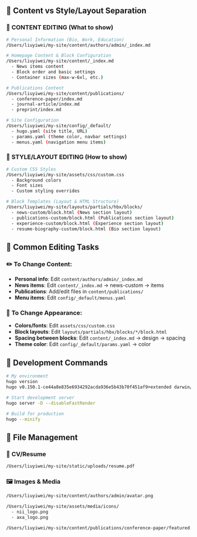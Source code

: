 <!-- 🎯 改内容 → 去 content/ 文件夹
🎨 改样式 → 去 assets/css/ 或 layouts/ 文件夹
⚙️ 改配置 → 去 config/ 文件夹 -->

## 🎯 Content vs Style/Layout Separation

### 📄 **CONTENT EDITING** (What to show)
```bash
# Personal Information (Bio, Work, Education)
/Users/liuyiwei/my-site/content/authors/admin/_index.md

# Homepage Content & Block Configuration
/Users/liuyiwei/my-site/content/_index.md
  - News items content
  - Block order and basic settings
  - Container sizes (max-w-6xl, etc.)

# Publications Content
/Users/liuyiwei/my-site/content/publications/
  - conference-paper/index.md
  - journal-article/index.md
  - preprint/index.md

# Site Configuration
/Users/liuyiwei/my-site/config/_default/
  - hugo.yaml (site title, URL)
  - params.yaml (theme color, navbar settings)
  - menus.yaml (navigation menu items)
```

### 🎨 **STYLE/LAYOUT EDITING** (How to show)
```bash
# Custom CSS Styles
/Users/liuyiwei/my-site/assets/css/custom.css
  - Background colors
  - Font sizes
  - Custom styling overrides

# Block Templates (Layout & HTML Structure)
/Users/liuyiwei/my-site/layouts/partials/hbx/blocks/
  - news-custom/block.html (News section layout)
  - publications-custom/block.html (Publications section layout)
  - experience-custom/block.html (Experience section layout)
  - resume-biography-custom/block.html (Bio section layout)
```

## 🔧 **Common Editing Tasks**

### ✏️ **To Change Content:**
- **Personal info**: Edit `content/authors/admin/_index.md`
- **News items**: Edit `content/_index.md` → news-custom → items
- **Publications**: Add/edit files in `content/publications/`
- **Menu items**: Edit `config/_default/menus.yaml`

### 🎨 **To Change Appearance:**
- **Colors/fonts**: Edit `assets/css/custom.css`
- **Block layouts**: Edit `layouts/partials/hbx/blocks/*/block.html`
- **Spacing between blocks**: Edit `content/_index.md` → design → spacing
- **Theme color**: Edit `config/_default/params.yaml` → color

## 🚀 **Development Commands**
```bash
# My environment
hugo version
hugo v0.150.1-ce44a8e835e6934292acda936e5b43b70f451af9+extended darwin/arm64 BuildDate=2025-09-25T10:26:04Z VendorInfo=gohugoio

# Start development server
hugo server -D --disableFastRender

# Build for production
hugo --minify
```
## 📁 **File Management**

### 📄 **CV/Resume**
```bash
/Users/liuyiwei/my-site/static/uploads/resume.pdf
```
### 🖼️ **Images & Media**
```bash
/Users/liuyiwei/my-site/content/authors/admin/avatar.png

/Users/liuyiwei/my-site/assets/media/icons/
  - nii_logo.png
  - axa_logo.png

/Users/liuyiwei/my-site/content/publications/conference-paper/featured.jpg
```
```

